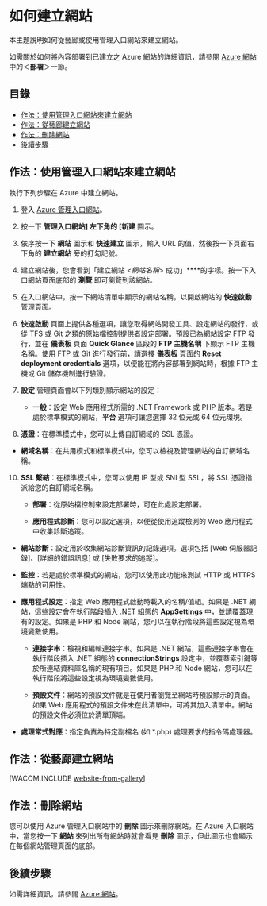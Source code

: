 <properties  linkid="manage-services-how-to-create-websites" urlDisplayName="How to create" pageTitle="How to create web sites - Azure service management" metaKeywords="Azure creating web site, Azure deleting website" description="Learn how to create a web site using the Azure Management Portal." metaCanonical="" services="web-sites" documentationCenter="" title="How to Create and Deploy a Web Site" authors="timamm" solutions="" manager="" editor="" />

# 如何建立網站

本主題說明如何從藝廊或使用管理入口網站來建立網站。

如需關於如何將內容部署到已建立之 Azure 網站的詳細資訊，請參閱 [Azure
網站](/zh-tw/documentation/services/web-sites/)中的＜**部署**＞一節。

## 目錄

* [作法：使用管理入口網站來建立網站](#createawebsiteportal)
* [作法：從藝廊建立網站](#howtocreatefromgallery)
* [作法：刪除網站](#deleteawebsite)
* [後續步驟](#nextsteps)

## <a name="createawebsiteportal"></a>作法：使用管理入口網站來建立網站

執行下列步驟在 Azure 中建立網站。

1.  登入 [Azure 管理入口網站][1]。

2.  按一下 **管理入口網站] 左下角的 [新建** 圖示。

3.  依序按一下 **網站** 圖示和 **快速建立** 圖示，輸入 URL 的值，然後按一下頁面右下角的 **建立網站** 旁的打勾記號。

4.  建立網站後，您會看到「建立網站 <*網站名稱*> 成功」****的字樣。按一下入口網站頁面底部的 **瀏覽** 即可瀏覽到該網站。

5.  在入口網站中，按一下網站清單中顯示的網站名稱，以開啟網站的 **快速啟動** 管理頁面。

6.  **快速啟動** 頁面上提供各種選項，讓您取得網站開發工具、設定網站的發行，或從 TFS 或 Git 之類的原始檔控制提供者設定部署。預設已為網站設定 FTP 發行，並在 **儀表板** 頁面 **Quick Glance** 區段的 **FTP 主機名稱** 下顯示 FTP 主機名稱。使用 FTP 或 Git  進行發行前，請選擇 **儀表板** 頁面的 **Reset deployment credentials** 選項，以便能在將內容部署到網站時，根據 FTP 主機或 Git 儲存機制進行驗證。

7.  **設定** 管理頁面會以下列類別顯示網站的設定：

	* **一般**：設定 Web 應用程式所需的 .NET Framework 或 PHP 版本。若是處於標準模式的網站，**平台** 選項可讓您選擇 32 位元或 64 位元環境。

8. **憑證**：在標準模式中，您可以上傳自訂網域的 SSL 憑證。

* **網域名稱**：在共用模式和標準模式中，您可以檢視及管理網站的自訂網域名稱。

10. **SSL 繫結**：在標準模式中，您可以使用 IP 型或 SNI 型 SSL，將 SSL 憑證指派給您的自訂網域名稱。

	* **部署**：從原始檔控制來設定部署時，可在此處設定部署。

	* **應用程式診斷**：您可以設定選項，以便從使用追蹤檢測的 Web 應用程式中收集診斷追蹤。

* **網站診斷**：設定用於收集網站診斷資訊的記錄選項。選項包括 [Web 伺服器記錄]、[詳細的錯誤訊息] 或 [失敗要求的追蹤]。

* **監控**：若是處於標準模式的網站，您可以使用此功能來測試 HTTP 或 HTTPS 端點的可用性。

* **應用程式設定**：指定 Web 應用程式啟動時載入的名稱/值組。如果是 .NET 網站，這些設定會在執行階段插入 .NET 組態的 **AppSettings** 中，並請覆蓋現有的設定。如果是 PHP 和 Node 網站，您可以在執行階段將這些設定視為環境變數使用。

	* **連接字串**：檢視和編輯連接字串。如果是 .NET 網站，這些連接字串會在執行階段插入 .NET 組態的 **connectionStrings** 設定中，並覆蓋索引鍵等於所連結資料庫名稱的現有項目。如果是 PHP 和 Node 網站，您可以在執行階段將這些設定視為環境變數使用。

	* **預設文件**：網站的預設文件就是在使用者瀏覽至網站時預設顯示的頁面。如果 Web 應用程式的預設文件未在此清單中，可將其加入清單中。網站的預設文件必須位於清單頂端。

* **處理常式對應**：指定負責為特定副檔名 (如 \*.php) 處理要求的指令碼處理器。

## <a name="howtocreatefromgallery"></a>作法：從藝廊建立網站

[WACOM.INCLUDE [website-from-gallery](../includes/website-from-gallery.md)]

## <a name="deleteawebsite"></a>作法：刪除網站

您可以使用 Azure 管理入口網站中的 **刪除** 圖示來刪除網站。在 Azure 入口網站中，當您按一下 **網站** 來列出所有網站時就會看見 **刪除** 圖示，但此圖示也會顯示在每個網站管理頁面的底部。

## <a name="nextsteps"></a>後續步驟

如需詳細資訊，請參閱 [Azure 網站](/zh-tw/documentation/services/web-sites/)。



[1]: http://manage.windowsazure.com/
